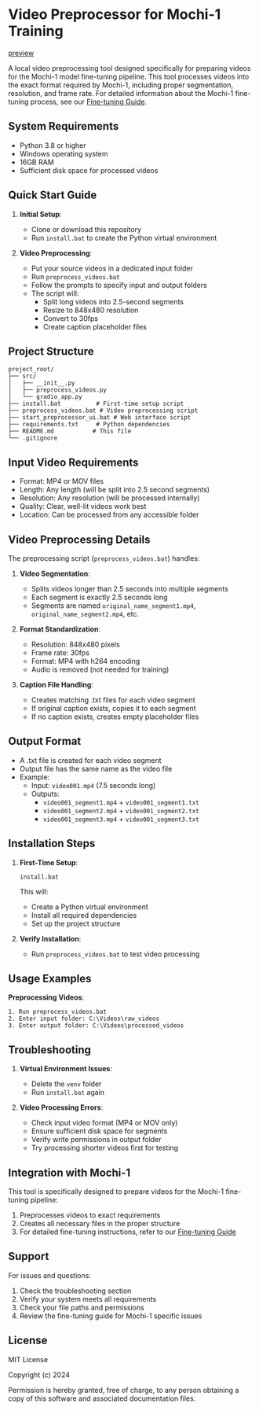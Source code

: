 # Video Preprocessor for Mochi-1 Training
[preview](https://raw.githubusercontent.com/MushroomFleet/Mochi1-Video-Dataset-Builder/refs/heads/main/images/demoUI.png)

A local video preprocessing tool designed specifically for preparing videos for the Mochi-1 model fine-tuning pipeline. This tool processes videos into the exact format required by Mochi-1, including proper segmentation, resolution, and frame rate. For detailed information about the Mochi-1 fine-tuning process, see our [Fine-tuning Guide](tutorial/mochi-finetuning-guide.md).

## System Requirements

- Python 3.8 or higher
- Windows operating system
- 16GB RAM
- Sufficient disk space for processed videos

## Quick Start Guide

1. **Initial Setup**:
   - Clone or download this repository
   - Run `install.bat` to create the Python virtual environment

2. **Video Preprocessing**:
   - Put your source videos in a dedicated input folder
   - Run `preprocess_videos.bat`
   - Follow the prompts to specify input and output folders
   - The script will:
     - Split long videos into 2.5-second segments
     - Resize to 848x480 resolution
     - Convert to 30fps
     - Create caption placeholder files

## Project Structure
```
project_root/
├── src/
│   ├── __init__.py
│   ├── preprocess_videos.py
│   └── gradio_app.py
├── install.bat          # First-time setup script
├── preprocess_videos.bat # Video preprocessing script
├── start_preprocessor_ui.bat # Web interface script
├── requirements.txt     # Python dependencies
├── README.md           # This file
└── .gitignore
```

## Input Video Requirements

- Format: MP4 or MOV files
- Length: Any length (will be split into 2.5 second segments)
- Resolution: Any resolution (will be processed internally)
- Quality: Clear, well-lit videos work best
- Location: Can be processed from any accessible folder

## Video Preprocessing Details

The preprocessing script (`preprocess_videos.bat`) handles:

1. **Video Segmentation**:
   - Splits videos longer than 2.5 seconds into multiple segments
   - Each segment is exactly 2.5 seconds long
   - Segments are named `original_name_segment1.mp4`, `original_name_segment2.mp4`, etc.

2. **Format Standardization**:
   - Resolution: 848x480 pixels
   - Frame rate: 30fps
   - Format: MP4 with h264 encoding
   - Audio is removed (not needed for training)

3. **Caption File Handling**:
   - Creates matching .txt files for each video segment
   - If original caption exists, copies it to each segment
   - If no caption exists, creates empty placeholder files

## Output Format

- A .txt file is created for each video segment
- Output file has the same name as the video file
- Example:
  - Input: `video001.mp4` (7.5 seconds long)
  - Outputs:
    - `video001_segment1.mp4` + `video001_segment1.txt`
    - `video001_segment2.mp4` + `video001_segment2.txt`
    - `video001_segment3.mp4` + `video001_segment3.txt`

## Installation Steps

1. **First-Time Setup**:
   ```batch
   install.bat
   ```
   This will:
   - Create a Python virtual environment
   - Install all required dependencies
   - Set up the project structure

2. **Verify Installation**:
   - Run `preprocess_videos.bat` to test video processing

## Usage Examples

**Preprocessing Videos**:
```
1. Run preprocess_videos.bat
2. Enter input folder: C:\Videos\raw_videos
3. Enter output folder: C:\Videos\processed_videos
```

## Troubleshooting

1. **Virtual Environment Issues**:
   - Delete the `venv` folder
   - Run `install.bat` again

2. **Video Processing Errors**:
   - Check input video format (MP4 or MOV only)
   - Ensure sufficient disk space for segments
   - Verify write permissions in output folder
   - Try processing shorter videos first for testing

## Integration with Mochi-1

This tool is specifically designed to prepare videos for the Mochi-1 fine-tuning pipeline:
1. Preprocesses videos to exact requirements
2. Creates all necessary files in the proper structure
3. For detailed fine-tuning instructions, refer to our [Fine-tuning Guide](tutorial/mochi-finetuning-guide.md)

## Support

For issues and questions:
1. Check the troubleshooting section
2. Verify your system meets all requirements
3. Check your file paths and permissions
4. Review the fine-tuning guide for Mochi-1 specific issues

## License

MIT License

Copyright (c) 2024

Permission is hereby granted, free of charge, to any person obtaining a copy
of this software and associated documentation files.
